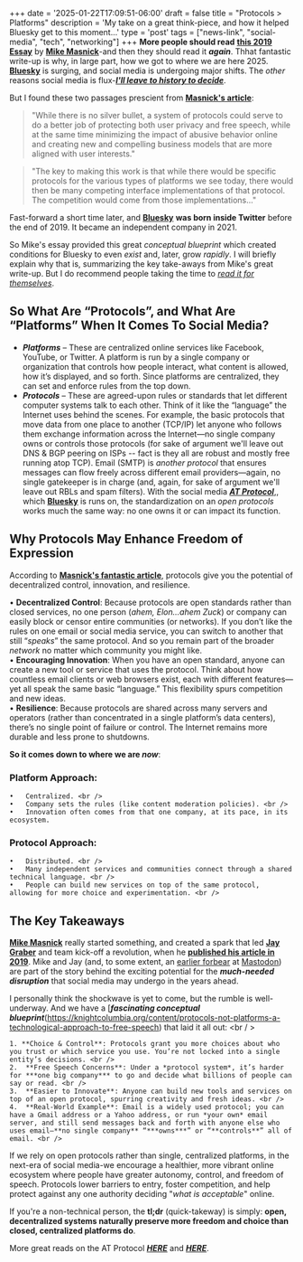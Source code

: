 +++
date = '2025-01-22T17:09:51-06:00'
draft = false
title = "Protocols &gt; Platforms"
description = 'My take on a great think-piece, and how it helped Bluesky get to this moment...'
type = 'post'
tags = ["news-link", "social-media", "tech", "networking"]
+++
**More people should read** [**this 2019 Essay**](https://knightcolumbia.org/content/protocols-not-platforms-a-technological-approach-to-free-speech) by [**Mike Masnick**](https://bsky.app/profile/did:plc:cak4klqoj3bqgk5rj6b4f5do)-and then they should read it ***again***.  Thhat fantastic write-up is why, in large part, how we got to where we are here 2025.  [**Bluesky**](https://bsky.app) is surging, and social media is undergoing major shifts.  The *other* reasons social media is flux-[***I'll leave to history to decide***](https://www.thecut.com/article/elon-musk-jeff-bezos-mark-zuckerberg-trumps-broligarchy-is-here.html). <br />

But I found these two passages prescient from [**Masnick's article**](https://knightcolumbia.org/content/protocols-not-platforms-a-technological-approach-to-free-speech): 

> "While there is no silver bullet, a system of protocols could serve to do a better job of protecting both user privacy and free speech, while at the same time minimizing the impact of abusive behavior online and creating new and compelling business models that are more aligned with user interests."

> "The key to making this work is that while there would be specific protocols for the various types of platforms we see today, there would then be many competing interface implementations of that protocol. The competition would come from those implementations..."

Fast-forward a short time later, and [**Bluesky**](https://en.wikipedia.org/wiki/Bluesky) **was born inside Twitter** before the end of 2019.  It became an independent company in 2021. <br />

So Mike's essay provided this great *conceptual blueprint* which created conditions for Bluesky to even *exist* and, later, grow *rapidly*.  I will briefly explain why that is, summarizing the key take-aways from Mike's great write-up.  But I do recommend people taking the time to [*read it for themselves*](https://knightcolumbia.org/content/protocols-not-platforms-a-technological-approach-to-free-speech). <br />

## So What Are “Protocols”, and What Are “Platforms” When It Comes To Social Media?

- ***Platforms*** – These are centralized online services like Facebook, YouTube, or Twitter. A platform is run by a single company or organization that controls how people interact, what content is allowed, how it’s displayed, and so forth. Since platforms are centralized, they can set and enforce rules from the top down. <br />
- ***Protocols*** – These are agreed-upon rules or standards that let different computer systems talk to each other. Think of it like the “language” the Internet uses behind the scenes. For example, the basic protocols that move data from one place to another (TCP/IP) let anyone who follows them exchange information across the Internet—no single company owns or controls those protocols (for sake of argument we'll leave out DNS & BGP peering on ISPs -- fact is they all are robust and mostly free running atop TCP). Email (SMTP) is *another protocol* that ensures messages can flow freely across different email providers—again, no single gatekeeper is in charge (and, again, for sake of argument we'll leave out RBLs and spam filters).  With the social media [***AT Protocol***](https://en.wikipedia.org/wiki/AT_Protocol),, which [**Bluesky**](https://bsky.app) is runs on, the standardization on an *open protocols* works much the same way: no one owns it or can impact its function.<br />

## Why Protocols May Enhance Freedom of Expression

According to [**Masnick's fantastic article**](https://knightcolumbia.org/content/protocols-not-platforms-a-technological-approach-to-free-speech), protocols give you the potential of decentralized control, innovation, and resilience. <br />

•	**Decentralized Control**: Because protocols are open standards rather than closed services, no one person (*ahem, Elon...ahem Zuck*) or company can easily block or censor entire communities (or networks). If you don’t like the rules on one email or social media service, you can switch to another that still “*speaks*” the same protocol. And so you remain part of the broader *network* no matter which community you might like. <br />
•	**Encouraging Innovation**: When you have an open standard, anyone can create a new tool or service that uses the protocol. Think about how countless email clients or web browsers exist, each with different features—yet all speak the same basic “language.” This flexibility spurs competition and new ideas. <br />
•	**Resilience**: Because protocols are shared across many servers and operators (rather than concentrated in a single platform’s data centers), there’s no single point of failure or control. The Internet remains more durable and less prone to shutdowns. <br />

**So it comes down to where we are *now***: <br />

### Platform Approach:
	•	Centralized. <br />
	•	Company sets the rules (like content moderation policies). <br />
	•	Innovation often comes from that one company, at its pace, in its ecosystem. 

### Protocol Approach:
	•	Distributed. <br />
	•	Many independent services and communities connect through a shared technical language. <br />
	•	People can build new services on top of the same protocol, allowing for more choice and experimentation. <br />

## The Key Takeaways

[**Mike Masnick**](https://bsky.app/profile/did:plc:cak4klqoj3bqgk5rj6b4f5do) really started something, and created a spark that led [**Jay Graber**](https://bsky.app/profile/jay.bsky.team) and team kick-off a revolution, when he [**published his article in 2019**](https://knightcolumbia.org/content/protocols-not-platforms-a-technological-approach-to-free-speech).  Mike and Jay (and, to some extent, an [earlier forbear](https://en.wikipedia.org/wiki/Eugen_Rochko) at [Mastodon](https://mastodon.social)) are part of the story behind the exciting potential for the ***much-needed disruption*** that social media may undergo in the years ahead. <br />

I personally think the shockwave is yet to come, but the rumble is well-underway.  And we have a [***fascinating conceptual blueprint***(https://knightcolumbia.org/content/protocols-not-platforms-a-technological-approach-to-free-speech) that laid it all out: <br / >

	1. **Choice & Control**: Protocols grant you more choices about who you trust or which service you use. You’re not locked into a single entity’s decisions. <br />
	2.	**Free Speech Concerns**: Under a *protocol system*, it’s harder for ***one big company*** to go and decide what billions of people can say or read. <br />
	3.	**Easier to Innovate**: Anyone can build new tools and services on top of an open protocol, spurring creativity and fresh ideas. <br />
	4.	**Real-World Example**: Email is a widely used protocol; you can have a Gmail address or a Yahoo address, or run *your own* email server, and still send messages back and forth with anyone else who uses email—**no single company** “***owns***” or “**controls**” all of email. <br />

If we rely on open protocols rather than single, centralized platforms, in the next-era of social media-we encourage a healthier, more vibrant online ecosystem where people have greater autonomy, control, and freedom of speech. Protocols lower barriers to entry, foster competition, and help protect against any one authority deciding "*what is acceptable*" online. <br />

If you're a non-technical person, the **tl;dr** (quick-takeway) is simply: **open, decentralized systems naturally preserve more freedom and choice than closed, centralized platforms do**. <br />

More great reads on the AT Protocol [***HERE***](https://atproto.com) and [***HERE***](https://docs.bsky.app/docs/advanced-guides/atproto).